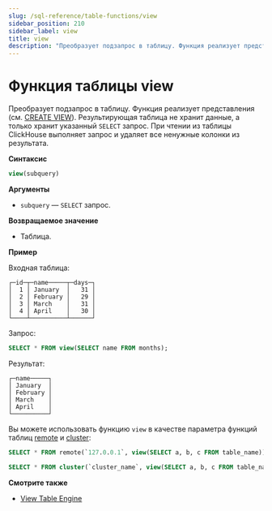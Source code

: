 ```yaml
---
slug: /sql-reference/table-functions/view
sidebar_position: 210
sidebar_label: view
title: view
description: "Преобразует подзапрос в таблицу. Функция реализует представления."
---
```



# Функция таблицы view

Преобразует подзапрос в таблицу. Функция реализует представления (см. [CREATE VIEW](/sql-reference/statements/create/view)). Результирующая таблица не хранит данные, а только хранит указанный `SELECT` запрос. При чтении из таблицы ClickHouse выполняет запрос и удаляет все ненужные колонки из результата.

**Синтаксис**

``` sql
view(subquery)
```

**Аргументы**

- `subquery` — `SELECT` запрос.

**Возвращаемое значение**

- Таблица.

**Пример**

Входная таблица:

``` text
┌─id─┬─name─────┬─days─┐
│  1 │ January  │   31 │
│  2 │ February │   29 │
│  3 │ March    │   31 │
│  4 │ April    │   30 │
└────┴──────────┴──────┘
```

Запрос:

``` sql
SELECT * FROM view(SELECT name FROM months);
```

Результат:

``` text
┌─name─────┐
│ January  │
│ February │
│ March    │
│ April    │
└──────────┘
```

Вы можете использовать функцию `view` в качестве параметра функций таблиц [remote](/sql-reference/table-functions/remote) и [cluster](/sql-reference/table-functions/cluster):

``` sql
SELECT * FROM remote(`127.0.0.1`, view(SELECT a, b, c FROM table_name));
```

``` sql
SELECT * FROM cluster(`cluster_name`, view(SELECT a, b, c FROM table_name));
```

**Смотрите также**

- [View Table Engine](/engines/table-engines/special/view/)
